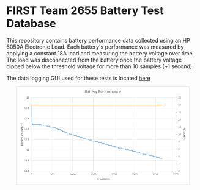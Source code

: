 # FIRST Team 2655 Battery Test Database

This repository contains battery performance data collected using an HP 6050A Electronic Load. Each battery's performance was measured by applying a constant 18A load and measuring the battery voltage over time. The load was disconnected from the battery once the battery voltage dipped below the threshold voltage for more than 10 samples (~1 second). 

The data logging GUI used for these tests is located [here](https://github.com/MB3hel/HP6050AGUI)

<p align="center">
  <img src="https://raw.githubusercontent.com/FRC-Team2655/2655-Battery-Testing/master/images/battery_performance_example.png" alt="Example plot of battery performance" width="90%%" />
</p>

